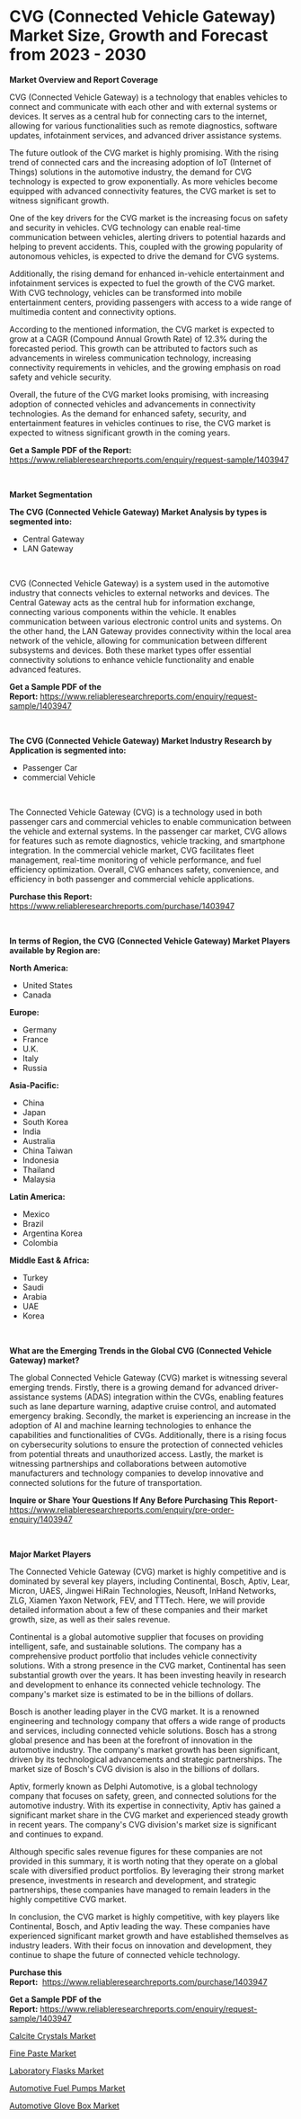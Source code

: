 <p><h1>CVG (Connected Vehicle Gateway) Market Size, Growth and Forecast from 2023 - 2030</h1></p><p><strong>Market Overview and Report Coverage</strong></p>
<p><p>CVG (Connected Vehicle Gateway) is a technology that enables vehicles to connect and communicate with each other and with external systems or devices. It serves as a central hub for connecting cars to the internet, allowing for various functionalities such as remote diagnostics, software updates, infotainment services, and advanced driver assistance systems.</p><p>The future outlook of the CVG market is highly promising. With the rising trend of connected cars and the increasing adoption of IoT (Internet of Things) solutions in the automotive industry, the demand for CVG technology is expected to grow exponentially. As more vehicles become equipped with advanced connectivity features, the CVG market is set to witness significant growth.</p><p>One of the key drivers for the CVG market is the increasing focus on safety and security in vehicles. CVG technology can enable real-time communication between vehicles, alerting drivers to potential hazards and helping to prevent accidents. This, coupled with the growing popularity of autonomous vehicles, is expected to drive the demand for CVG systems.</p><p>Additionally, the rising demand for enhanced in-vehicle entertainment and infotainment services is expected to fuel the growth of the CVG market. With CVG technology, vehicles can be transformed into mobile entertainment centers, providing passengers with access to a wide range of multimedia content and connectivity options.</p><p>According to the mentioned information, the CVG market is expected to grow at a CAGR (Compound Annual Growth Rate) of 12.3% during the forecasted period. This growth can be attributed to factors such as advancements in wireless communication technology, increasing connectivity requirements in vehicles, and the growing emphasis on road safety and vehicle security.</p><p>Overall, the future of the CVG market looks promising, with increasing adoption of connected vehicles and advancements in connectivity technologies. As the demand for enhanced safety, security, and entertainment features in vehicles continues to rise, the CVG market is expected to witness significant growth in the coming years.</p></p>
<p><strong>Get a Sample PDF of the Report:</strong> <a href="https://www.reliableresearchreports.com/enquiry/request-sample/1403947">https://www.reliableresearchreports.com/enquiry/request-sample/1403947</a></p>
<p>&nbsp;</p>
<p><strong>Market Segmentation</strong></p>
<p><strong>The CVG (Connected Vehicle Gateway) Market Analysis by types is segmented into:</strong></p>
<p><ul><li>Central Gateway</li><li>LAN Gateway</li></ul></p>
<p>&nbsp;</p>
<p><p>CVG (Connected Vehicle Gateway) is a system used in the automotive industry that connects vehicles to external networks and devices. The Central Gateway acts as the central hub for information exchange, connecting various components within the vehicle. It enables communication between various electronic control units and systems. On the other hand, the LAN Gateway provides connectivity within the local area network of the vehicle, allowing for communication between different subsystems and devices. Both these market types offer essential connectivity solutions to enhance vehicle functionality and enable advanced features.</p></p>
<p><strong>Get a Sample PDF of the Report:</strong>&nbsp;<a href="https://www.reliableresearchreports.com/enquiry/request-sample/1403947">https://www.reliableresearchreports.com/enquiry/request-sample/1403947</a></p>
<p>&nbsp;</p>
<p><strong>The CVG (Connected Vehicle Gateway) Market Industry Research by Application is segmented into:</strong></p>
<p><ul><li>Passenger Car</li><li>commercial Vehicle</li></ul></p>
<p>&nbsp;</p>
<p><p>The Connected Vehicle Gateway (CVG) is a technology used in both passenger cars and commercial vehicles to enable communication between the vehicle and external systems. In the passenger car market, CVG allows for features such as remote diagnostics, vehicle tracking, and smartphone integration. In the commercial vehicle market, CVG facilitates fleet management, real-time monitoring of vehicle performance, and fuel efficiency optimization. Overall, CVG enhances safety, convenience, and efficiency in both passenger and commercial vehicle applications.</p></p>
<p><strong>Purchase this Report:</strong>&nbsp; <a href="https://www.reliableresearchreports.com/purchase/1403947">https://www.reliableresearchreports.com/purchase/1403947</a></p>
<p>&nbsp;</p>
<p><strong>In terms of Region, the CVG (Connected Vehicle Gateway) Market Players available by Region are:</strong></p>
<p>
    <p> <strong> North America: </strong>
        <ul>
            <li>United States</li>
            <li>Canada</li>
        </ul>
        </p> 
    <p> <strong> Europe: </strong>
        <ul>
            <li>Germany</li>
            <li>France</li>
            <li>U.K.</li>
            <li>Italy</li>
            <li>Russia</li>
        </ul>
        </p> 
    <p> <strong> Asia-Pacific: </strong>
        <ul>
            <li>China</li>
            <li>Japan</li>
            <li>South Korea</li>
            <li>India</li>
            <li>Australia</li>
            <li>China Taiwan</li>
            <li>Indonesia</li>
            <li>Thailand</li>
            <li>Malaysia</li>
        </ul>
        </p> 
    <p> <strong> Latin America: </strong>
        <ul>
            <li>Mexico</li>
            <li>Brazil</li>
            <li>Argentina Korea</li>
            <li>Colombia</li>
        </ul>
        </p> 
    <p> <strong> Middle East & Africa: </strong>
        <ul>
            <li>Turkey</li>
            <li>Saudi</li>
            <li>Arabia</li>
            <li>UAE</li>
            <li>Korea</li>
        </ul>
    </p>
    </p>
<p>&nbsp;</p>
<p><strong>What are the Emerging Trends in the Global CVG (Connected Vehicle Gateway) market?</strong></p>
<p><p>The global Connected Vehicle Gateway (CVG) market is witnessing several emerging trends. Firstly, there is a growing demand for advanced driver-assistance systems (ADAS) integration within the CVGs, enabling features such as lane departure warning, adaptive cruise control, and automated emergency braking. Secondly, the market is experiencing an increase in the adoption of AI and machine learning technologies to enhance the capabilities and functionalities of CVGs. Additionally, there is a rising focus on cybersecurity solutions to ensure the protection of connected vehicles from potential threats and unauthorized access. Lastly, the market is witnessing partnerships and collaborations between automotive manufacturers and technology companies to develop innovative and connected solutions for the future of transportation.</p></p>
<p><strong>Inquire or Share Your Questions If Any Before Purchasing This Report</strong>- <a href="https://www.reliableresearchreports.com/enquiry/pre-order-enquiry/1403947">https://www.reliableresearchreports.com/enquiry/pre-order-enquiry/1403947</a></p>
<p>&nbsp;</p>
<p><strong>Major Market Players</strong></p>
<p><p>The Connected Vehicle Gateway (CVG) market is highly competitive and is dominated by several key players, including Continental, Bosch, Aptiv, Lear, Micron, UAES, Jingwei HiRain Technologies, Neusoft, InHand Networks, ZLG, Xiamen Yaxon Network, FEV, and TTTech. Here, we will provide detailed information about a few of these companies and their market growth, size, as well as their sales revenue.</p><p>Continental is a global automotive supplier that focuses on providing intelligent, safe, and sustainable solutions. The company has a comprehensive product portfolio that includes vehicle connectivity solutions. With a strong presence in the CVG market, Continental has seen substantial growth over the years. It has been investing heavily in research and development to enhance its connected vehicle technology. The company's market size is estimated to be in the billions of dollars.</p><p>Bosch is another leading player in the CVG market. It is a renowned engineering and technology company that offers a wide range of products and services, including connected vehicle solutions. Bosch has a strong global presence and has been at the forefront of innovation in the automotive industry. The company's market growth has been significant, driven by its technological advancements and strategic partnerships. The market size of Bosch's CVG division is also in the billions of dollars.</p><p>Aptiv, formerly known as Delphi Automotive, is a global technology company that focuses on safety, green, and connected solutions for the automotive industry. With its expertise in connectivity, Aptiv has gained a significant market share in the CVG market and experienced steady growth in recent years. The company's CVG division's market size is significant and continues to expand.</p><p>Although specific sales revenue figures for these companies are not provided in this summary, it is worth noting that they operate on a global scale with diversified product portfolios. By leveraging their strong market presence, investments in research and development, and strategic partnerships, these companies have managed to remain leaders in the highly competitive CVG market.</p><p>In conclusion, the CVG market is highly competitive, with key players like Continental, Bosch, and Aptiv leading the way. These companies have experienced significant market growth and have established themselves as industry leaders. With their focus on innovation and development, they continue to shape the future of connected vehicle technology.</p></p>
<p><strong>Purchase this Report:</strong>&nbsp;&nbsp;<a href="https://www.reliableresearchreports.com/purchase/1403947">https://www.reliableresearchreports.com/purchase/1403947</a></p>
<p></p>
<p><strong>Get a Sample PDF of the Report:</strong>&nbsp;<a href="https://www.reliableresearchreports.com/enquiry/request-sample/1403947">https://www.reliableresearchreports.com/enquiry/request-sample/1403947</a></p>
<p><p><a href="https://www.linkedin.com/pulse/calcite-crystals-market-research-report-unlocks-analysis-mclfc/">Calcite Crystals Market</a></p><p><a href="https://www.linkedin.com/pulse/decoding-fine-paste-market-deep-dive-latest-trends-segmentation-admgc/">Fine Paste Market</a></p><p><a href="https://www.linkedin.com/pulse/laboratory-flasks-market-insights-players-forecast-till-it6tc/">Laboratory Flasks Market</a></p><p><a href="https://medium.com/@carolynfuller1997/automotive-fuel-pumps-market-research-report-its-history-and-forecast-2023-to-2030-824d4e3ca6b1">Automotive Fuel Pumps Market</a></p><p><a href="https://medium.com/@tiffanytran1905/automotive-glove-box-market-analysis-and-sze-forecasted-for-period-from-2023-to-2030-95c45cb92907">Automotive Glove Box Market</a></p></p>